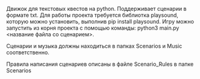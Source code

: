 Движок для текстовых квестов на python.
Поддерживает сценарии в формате txt.
Для работы проекта требуется библиотка playsound, которую можно установить, выполнив pip install playsound.
Игру можно запустить из корня проекта с помощью команды: python3 main.py <название файла со сценарием>.

Сценарии и музыка должны находиться в папках Scenarios и Music соответственно.

Правила написания сценариев описаны в файле Scenario_Rules в папке Scenarios
